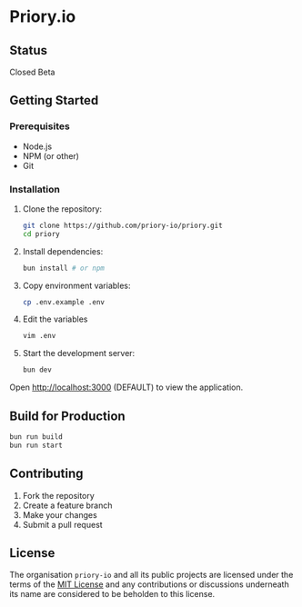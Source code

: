 # Priory.io

## Status

Closed Beta

## Getting Started

### Prerequisites

- Node.js
- NPM (or other)
- Git

### Installation

1. Clone the repository:
   ```bash
   git clone https://github.com/priory-io/priory.git
   cd priory
   ```

2. Install dependencies:
   ```bash
   bun install # or npm
   ```

3. Copy environment variables:
   ```bash
   cp .env.example .env
   ```

4. Edit the variables
   ```bash
   vim .env
   ```

5. Start the development server:
   ```bash
   bun dev
   ```

Open [http://localhost:3000](http://localhost:3000) (DEFAULT) to view the application.

## Build for Production

```bash
bun run build
bun run start
```

## Contributing

1. Fork the repository
2. Create a feature branch
3. Make your changes
4. Submit a pull request

## License

The organisation `priory-io` and all its public projects are licensed under the terms of the [MIT License](./LICENSE) and any contributions or discussions underneath its name are considered to be beholden to this license.

